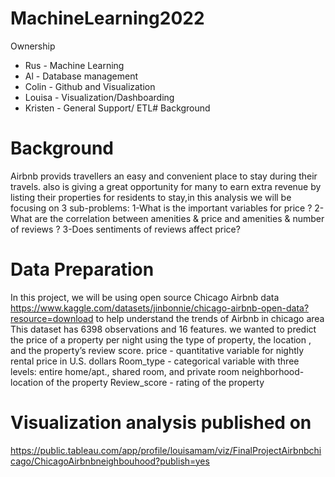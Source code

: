 # MachineLearning2022

Ownership
* Rus - Machine Learning
* Al - Database management
* Colin - Github and Visualization
* Louisa - Visualization/Dashboarding
* Kristen - General Support/ ETL# Background
# Background
Airbnb provids travellers an easy and convenient place to stay during their travels. also is giving a great opportunity for many to earn extra revenue by listing their properties for residents to stay,in this analysis we will be focusing on 3 sub-problems:
1-What is the important variables for price ?
2-What are the correlation between amenities & price and amenities & number of reviews ?
3-Does sentiments of reviews affect price?
# Data Preparation
In this project, we will be using  open source Chicago Airbnb data https://www.kaggle.com/datasets/jinbonnie/chicago-airbnb-open-data?resource=download to help understand the trends of Airbnb in chicago area 
This dataset has 6398 observations and 16 features. we wanted to predict the price of a property per night using the type of property, the location , and the property’s review score. 
price - quantitative variable for nightly rental price in U.S. dollars
Room_type - categorical variable with three levels: entire home/apt., shared room, and private room
neighborhood- location of the property
Review_score - rating of the property 
# Visualization analysis published on
https://public.tableau.com/app/profile/louisamam/viz/FinalProjectAirbnbchicago/ChicagoAirbnbneighbouhood?publish=yes
